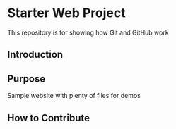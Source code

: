 # Starter Web Project

This repository is for showing how Git and GitHub work

## Introduction

## Purpose

Sample website with plenty of files for demos

## How to Contribute